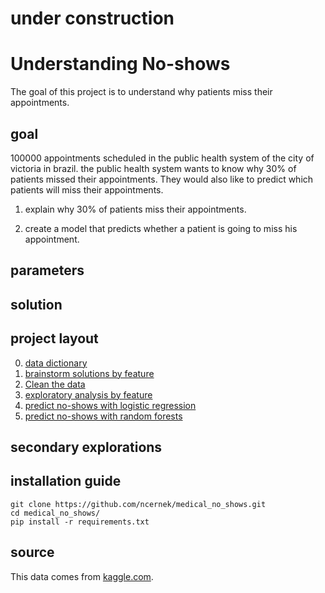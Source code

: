 <div class='alert alert-info'>
<h1>under construction
</h1>
</div>

# Understanding No-shows
The goal of this project is to understand why patients miss their appointments.

## goal
100000 appointments scheduled in the public health system of the city of victoria in brazil. the public health system wants to know why 30% of patients missed their appointments. They would also like to  predict which patients will miss their appointments.
1. explain why 30% of patients miss their appointments.

2. create a model that predicts whether a patient is going to miss his appointment.



## parameters

   
## solution


## project layout
0. [data dictionary](data_dictionary.ipynb)
1. [brainstorm solutions by feature](feature_brainstorm.ipynb)
2. [Clean the data](clean.ipynb)
3. [exploratory analysis by feature](eda.ipynb)
4. [predict no-shows with logistic regression](logistic_regression.ipynb)
5. [predict no-shows with random forests](random_forest.ipynb)

## secondary explorations 


## installation guide
```
git clone https://github.com/ncernek/medical_no_shows.git
cd medical_no_shows/
pip install -r requirements.txt
```

## source
This data comes from [kaggle.com](https://www.kaggle.com/joniarroba/noshowappointments).
